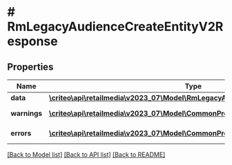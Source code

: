 # # RmLegacyAudienceCreateEntityV2Response

## Properties

Name | Type | Description | Notes
------------ | ------------- | ------------- | -------------
**data** | [**\criteo\api\retailmedia\v2023_07\Model\RmLegacyAudienceCreateEntityV2Resource**](RmLegacyAudienceCreateEntityV2Resource.md) |  | [optional]
**warnings** | [**\criteo\api\retailmedia\v2023_07\Model\CommonProblem[]**](CommonProblem.md) |  | [optional] [readonly]
**errors** | [**\criteo\api\retailmedia\v2023_07\Model\CommonProblem[]**](CommonProblem.md) |  | [optional] [readonly]

[[Back to Model list]](../../README.md#models) [[Back to API list]](../../README.md#endpoints) [[Back to README]](../../README.md)
